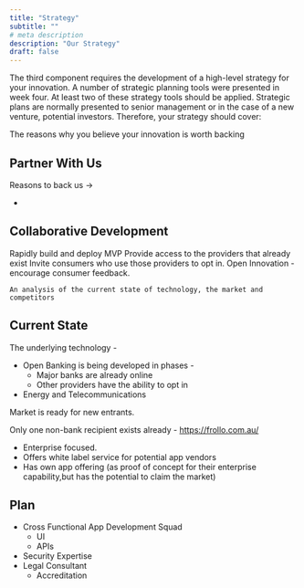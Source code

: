 ```yaml
---
title: "Strategy"
subtitle: ""
# meta description
description: "Our Strategy"
draft: false
---
```



The third component requires the development of a high-level strategy for your innovation. A number of strategic planning tools were presented in week four. At least two of these strategy tools should be applied. Strategic plans are normally presented to senior management or in the case of a new venture, potential investors. Therefore, your strategy should cover:

The reasons why you believe your innovation is worth backing


## Partner With Us

Reasons to back us -> 

* 




## Collaborative Development

Rapidly build and deploy MVP
Provide access to the providers that already exist
Invite consumers who use those providers to  opt in.
Open Innovation - encourage consumer feedback.


    An analysis of the current state of technology, the market and competitors

## Current State

The underlying technology -
* Open Banking is being developed in phases - 
    * Major banks are already online
    * Other providers have the ability to opt in
* Energy and Telecommunications 


Market is ready for new entrants.

Only one non-bank recipient exists already -
https://frollo.com.au/ 

* Enterprise focused.
* Offers white label service for potential app vendors
* Has own app offering (as proof of concept for their enterprise capability,but has the potential to claim the market)



## Plan 

* Cross Functional App Development Squad
    * UI
    * APIs
* Security Expertise
* Legal Consultant
    * Accreditation

